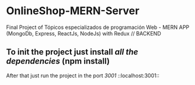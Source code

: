 # OnlineShop-MERN-Server
Final Project of Tópicos especializados de programación Web - MERN APP (MongoDb, Express, ReactJs, NodeJs) with Redux // BACKEND

To init the project just install *all the dependencies* (npm install) 
--- 
After that just run the project in the port *3001* ::localhost:3001::
